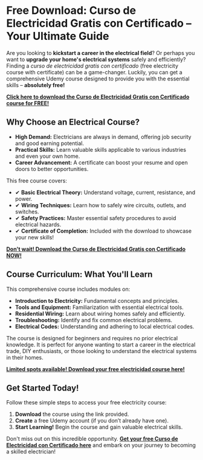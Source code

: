 # Free Download: Curso de Electricidad Gratis con Certificado – Your Ultimate Guide

Are you looking to **kickstart a career in the electrical field**? Or perhaps you want to **upgrade your home's electrical systems** safely and efficiently? Finding a *curso de electricidad gratis con certificado* (free electricity course with certificate) can be a game-changer. Luckily, you can get a comprehensive Udemy course designed to provide you with the essential skills – **absolutely free!**

[**Click here to download the Curso de Electricidad Gratis con Certificado course for FREE!**](https://udemywork.com/curso-de-electricidad-gratis-con-certificado)

## Why Choose an Electrical Course?

*   **High Demand:** Electricians are always in demand, offering job security and good earning potential.
*   **Practical Skills:** Learn valuable skills applicable to various industries and even your own home.
*   **Career Advancement:** A certificate can boost your resume and open doors to better opportunities.

This free course covers:

*   ✔ **Basic Electrical Theory:** Understand voltage, current, resistance, and power.
*   ✔ **Wiring Techniques:** Learn how to safely wire circuits, outlets, and switches.
*   ✔ **Safety Practices:** Master essential safety procedures to avoid electrical hazards.
*   ✔ **Certificate of Completion:** Included with the download to showcase your new skills!

[**Don't wait! Download the Curso de Electricidad Gratis con Certificado NOW!**](https://udemywork.com/curso-de-electricidad-gratis-con-certificado)

## Course Curriculum: What You'll Learn

This comprehensive course includes modules on:

*   **Introduction to Electricity:** Fundamental concepts and principles.
*   **Tools and Equipment:** Familiarization with essential electrical tools.
*   **Residential Wiring:** Learn about wiring homes safely and efficiently.
*   **Troubleshooting:** Identify and fix common electrical problems.
*   **Electrical Codes:** Understanding and adhering to local electrical codes.

The course is designed for beginners and requires no prior electrical knowledge. It is perfect for anyone wanting to start a career in the electrical trade, DIY enthusiasts, or those looking to understand the electrical systems in their homes.

[**Limited spots available! Download your free electricidad course here!**](https://udemywork.com/curso-de-electricidad-gratis-con-certificado)

## Get Started Today!

Follow these simple steps to access your free electricity course:

1.  **Download** the course using the link provided.
2.  **Create** a free Udemy account (if you don’t already have one).
3.  **Start Learning!** Begin the course and gain valuable electrical skills.

Don't miss out on this incredible opportunity. **[Get your free Curso de Electricidad con Certificado here](https://udemywork.com/curso-de-electricidad-gratis-con-certificado)** and embark on your journey to becoming a skilled electrician!
